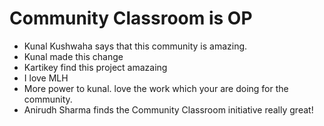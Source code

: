 # Community Classroom is OP

- Kunal Kushwaha says that this community is amazing.
- Kunal made this change
- Kartikey find this project amazaing 
- I love MLH
- More power to kunal. love the work which your are doing for the community.
- Anirudh Sharma finds the Community Classroom initiative really great!
